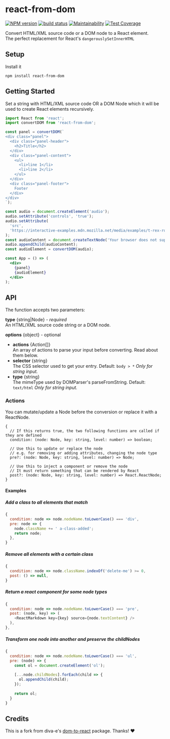 # react-from-dom

[![NPM version](https://badge.fury.io/js/react-from-dom.svg)](https://www.npmjs.com/package/react-from-dom) [![build status](https://travis-ci.org/gilbarbara/react-from-dom.svg)](https://travis-ci.org/gilbarbara/react-from-dom) [![Maintainability](https://api.codeclimate.com/v1/badges/8b7357d2d51cd2ee7f8e/maintainability)](https://codeclimate.com/github/gilbarbara/react-from-dom/maintainability) [![Test Coverage](https://api.codeclimate.com/v1/badges/8b7357d2d51cd2ee7f8e/test_coverage)](https://codeclimate.com/github/gilbarbara/react-from-dom/test_coverage)

Convert HTML/XML source code or a DOM node to a React element.  
The perfect replacement for React's `dangerouslySetInnerHTML`


## Setup

Install it
```shell-script
npm install react-from-dom
```

## Getting Started

Set a string with HTML/XML source code OR a DOM Node which it will be used to create React elements recursively.

```jsx
import React from 'react';
import convertDOM from 'react-from-dom';

const panel = convertDOM(`
<div class="panel">
  <div class="panel-header">
    <h2>Title</h2>
  </div>
  <div class="panel-content">
    <ul>
      <li>line 1</li>
      <li>line 2</li>
    </ul>
  </div>
  <div class="panel-footer">
    Footer
  </div>
</div>
`);

const audio = document.createElement('audio');
audio.setAttribute('controls', 'true');
audio.setAttribute(
  'src',
  'https://interactive-examples.mdn.mozilla.net/media/examples/t-rex-roar.mp3',
);
const audioContent = document.createTextNode('Your browser does not support the audio element.');
audio.appendChild(audioContent);
const audioElement = convertDOM(audio);

const App = () => (
  <div>
    {panel}
    {audioElement}
  </div>
);
```
## API

The function accepts two parameters:

**type** {string|Node}  - *required*  
An HTML/XML source code string or a DOM node.

**options** {object} - optional

- **actions** {Action[]}  
  An array of actions to parse your input before converting. Read about them below.
- **selector** {string}  
  The CSS selector used to get your entry. Default: `body > *`
  *Only for string input.*
- **type** {string}  
  The mimeType used by DOMParser's parseFromString. Default: `text/html`
  *Only for string input.*

### Actions

You can mutate/update a Node before the conversion or replace it  with a ReactNode.

```tsx
{
  // If this returns true, the two following functions are called if they are defined
  condition: (node: Node, key: string, level: number) => boolean;

  // Use this to update or replace the node
  // e.g. for removing or adding attributes, changing the node type
  pre?: (node: Node, key: string, level: number) => Node;

  // Use this to inject a component or remove the node
  // It must return something that can be rendered by React
  post?: (node: Node, key: string, level: number) => React.ReactNode;
}
```

#### Examples

##### Add a class to all elements that match

```javascript
{
  condition: node => node.nodeName.toLowerCase() === 'div',
  pre: node => {
    node.className += ' a-class-added';
    return node;
  },
}
```

##### Remove all elements with a certain class
```javascript
{
  condition: node => node.className.indexOf('delete-me') >= 0,
  post: () => null,
}
```

##### Return a react component for some node types
```javascript
{
  condition: node => node.nodeName.toLowerCase() === 'pre',
  post: (node, key) => (
    <ReactMarkdown key={key} source={node.textContent} />
  ),
},
```

##### Transform one node into another and preserve the childNodes
```javascript
{
  condition: node => node.nodeName.toLowerCase() === 'ul',
  pre: (node) => {
    const ol = document.createElement('ol');
    
    [...node.childNodes].forEach(child => {
      ol.appendChild(child);
    });
    
    return ol;
  }
}
```



## Credits

This is a fork from diva-e's [dom-to-react](https://github.com/diva-e/dom-to-react) package. Thanks! ❤️